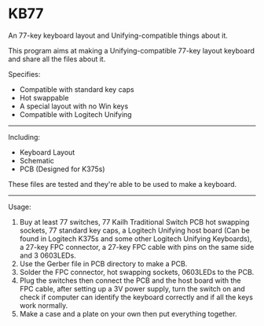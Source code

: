 # KB77
An 77-key keyboard layout and Unifying-compatible things about it.

This program aims at making a Unifying-compatible 77-key layout keyboard and share all the files about it.

Specifies:
* Compatible with standard key caps
* Hot swappable
* A special layout with no Win keys
* Compatible with Logitech Unifying

******
Including:
* Keyboard Layout
* Schematic
* PCB (Designed for K375s)

These files are tested and they're able to be used to make a keyboard.
******
Usage:
1. Buy at least 77 switches, 77 Kailh Traditional Switch PCB hot swapping sockets, 77 standard key caps, a Logitech Unifying host board (Can be found in Logitech K375s and some other Logitech Unifying Keyboards), a 27-key FPC connector, a 27-key FPC cable with pins on the same side and 3 0603LEDs.
2. Use the Gerber file in PCB directory to make a PCB.
3. Solder the FPC connector, hot swapping sockets, 0603LEDs to the PCB.
4. Plug the switches then connect the PCB and the host board with the FPC cable, after setting up a 3V power supply, turn the switch on and check if computer can identify the keyboard correctly and if all the keys work normally.
5. Make a case and a plate on your own then put everything together.
